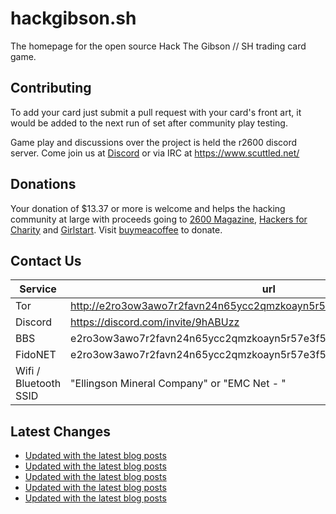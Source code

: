 # hackgibson.sh
The homepage for the open source Hack The Gibson // SH trading card game.


## Contributing

To add your card just submit a pull request with your card's front art, it would be added to the next run of set after community play testing.

Game play and discussions over the project is held the r2600 discord server. Come join us at [Discord](https://discord.com/invite/9hABUzz) or via IRC at https://www.scuttled.net/


## Donations

Your donation of $13.37 or more is welcome and helps the hacking community at large with proceeds going to [2600 Magazine](https://2600.com/), [Hackers for Charity](https://hackersforcharity.org) and [Girlstart](https://girlstart.org).  Visit [buymeacoffee](https://www.buymeacoffee.com/hackgibson.sh) to donate.


## Contact Us

Service | url
-|-
Tor | http://e2ro3ow3awo7r2favn24n65ycc2qmzkoayn5r57e3f56nvjwdcgg32ad.onion
Discord | https://discord.com/invite/9hABUzz
BBS | e2ro3ow3awo7r2favn24n65ycc2qmzkoayn5r57e3f56nvjwdcgg32ad.onion:23
FidoNET | e2ro3ow3awo7r2favn24n65ycc2qmzkoayn5r57e3f56nvjwdcgg32ad.onion:24554
Wifi / Bluetooth SSID | "Ellingson Mineral Company" or "EMC Net - <fidonet address>"

## Latest Changes
<!-- BLOG-POST-LIST:START -->
- [Updated with the latest blog posts](https://github.com/DFW2600/hackgibson.sh/commit/657b6f991ea1fa100852eeede3ed80940dbc7d1f)
- [Updated with the latest blog posts](https://github.com/DFW2600/hackgibson.sh/commit/121291354e46e0f1b132fe020e6d504bf4983083)
- [Updated with the latest blog posts](https://github.com/DFW2600/hackgibson.sh/commit/b11cfd5c9a42f82fa0751c2fff27a6d43fa163c8)
- [Updated with the latest blog posts](https://github.com/DFW2600/hackgibson.sh/commit/0ddd61f9ab41e821e99549a66b6ecaa790a9fccd)
- [Updated with the latest blog posts](https://github.com/DFW2600/hackgibson.sh/commit/9fe6e0c42d927c05381faef60071ff3e1dcdfcbc)
<!-- BLOG-POST-LIST:END -->
